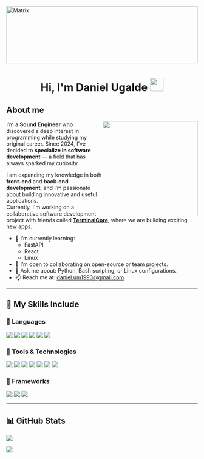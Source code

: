 <img src="https://raw.githubusercontent.com/rodrigograca31/rodrigograca31/master/matrix.svg" alt="Matrix" style="height:150px; width:100%;">

<h1 align="center"><b>Hi, I'm Daniel Ugalde</b> <img src="https://media.giphy.com/media/hvRJCLFzcasrR4ia7z/giphy.gif" width="35"></h1>

## About me

<picture><img align="right" src="https://github.com/7oSkaaa/7oSkaaa/blob/main/Images/Right_Side.gif?raw=true" width="250px"></picture>

I’m a **Sound Engineer** who discovered a deep interest in programming while studying my original career. Since 2024, I’ve decided to **specialize in software development** — a field that has always sparked my curiosity.

I am expanding my knowledge in both **front-end** and **back-end development**, and I’m passionate about building innovative and useful applications.  
Currently, I'm working on a collaborative software development project with friends called [**TerminalCore**](https://github.com/TerminalCore-Labs), where we are building exciting new apps.

- 🌱 I’m currently learning:
  - FastAPI
  - React
  - Linux
- 👯 I’m open to collaborating on open-source or team projects.
- 💬 Ask me about: Python, Bash scripting, or Linux configurations.
- 📫 Reach me at: [daniel.um1993@gmail.com](mailto:daniel.um1993@gmail.com)

---

## 🚀 My Skills Include

### 🧠 Languages

<span>
  <img src="https://img.shields.io/badge/HTML5-E34F26?style=for-the-badge&logo=html5&logoColor=white">
  <img src="https://img.shields.io/badge/CSS3-1572B6?style=for-the-badge&logo=css3&logoColor=white">
  <img src="https://img.shields.io/badge/JavaScript-F7DF1E?style=for-the-badge&logo=javascript&logoColor=black">
  <img src="https://img.shields.io/badge/C++-00599C?style=for-the-badge&logo=c%2B%2B&logoColor=white">
  <img src="https://img.shields.io/badge/Python-3776AB?style=for-the-badge&logo=python&logoColor=white">
  <img src="https://img.shields.io/badge/Bash-4EAA25?style=for-the-badge&logo=gnubash&logoColor=white">
</span>

### 🧰 Tools & Technologies

<span>
  <img src="https://img.shields.io/badge/Git-F05032?style=for-the-badge&logo=git&logoColor=white">
  <img src="https://img.shields.io/badge/Jira-0052CC?style=for-the-badge&logo=jira&logoColor=white">
  <img src="https://img.shields.io/badge/Linux-FCC624?style=for-the-badge&logo=linux&logoColor=black">
  <img src="https://img.shields.io/badge/Debian-A81D33?style=for-the-badge&logo=debian&logoColor=white">
  <img src="https://img.shields.io/badge/PostgreSQL-316192?style=for-the-badge&logo=postgresql&logoColor=white">
  <img src="https://img.shields.io/badge/Matlab-0076A8?style=for-the-badge&logo=mathworks&logoColor=white">
  <img src="https://img.shields.io/badge/ProTools-000000?style=for-the-badge&logo=avid&logoColor=purple">
</span>

### 🧩 Frameworks

<span>
  <img src="https://img.shields.io/badge/Django-092E20?style=for-the-badge&logo=django&logoColor=white">
  <img src="https://img.shields.io/badge/Bootstrap-7952B3?style=for-the-badge&logo=bootstrap&logoColor=white">
  <img src="https://img.shields.io/badge/FastAPI-005571?style=for-the-badge&logo=fastapi&logoColor=white">
</span>

---

## 📊 GitHub Stats

[![](https://github-readme-stats.vercel.app/api?username=Daniel-um8&show_icons=true&theme=tokyonight&hide_border=true)](https://github.com/Daniel-um8)

[![](https://github-readme-streak-stats.herokuapp.com?user=Daniel-um8&theme=material-palenight)](https://github.com/Daniel-um8)

